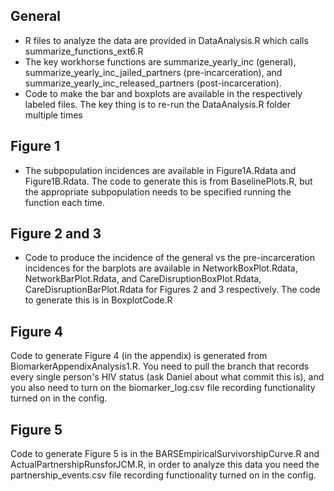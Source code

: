 ## General
 - R files to analyze the data are provided in DataAnalysis.R which calls summarize_functions_ext6.R
 - The key workhorse functions are summarize_yearly_inc (general), summarize_yearly_inc_jailed_partners (pre-incarceration), and summarize_yearly_inc_released_partners (post-incarceration).
 - Code to make the bar and boxplots are available in the respectively labeled files. The key thing is to re-run the DataAnalysis.R folder multiple times

## Figure 1
- The subpopulation incidences are available in Figure1A.Rdata and Figure1B.Rdata. The code to generate this is from BaselinePlots.R, but the appropriate subpopulation needs to be specified running the function each time.

## Figure 2 and 3
 - Code to produce the incidence of the general vs the pre-incarceration incidences for the barplots are available in NetworkBoxPlot.Rdata, NetworkBarPlot.Rdata, and CareDisruptionBoxPlot.Rdata, CareDisruptionBarPlot.Rdata for Figures 2 and 3 respectively. The code to generate this is in BoxplotCode.R

## Figure 4
Code to generate Figure 4 (in the appendix) is generated from BiomarkerAppendixAnalysis1.R. You need to pull the branch that records every single person's HIV status (ask Daniel about what commit this is), and you also need to turn on the biomarker_log.csv file recording functionality turned on in the config. 

## Figure 5
Code to generate Figure 5 is in the BARSEmpiricalSurvivorshipCurve.R and ActualPartnershipRunsforJCM.R, in order to analyze this data you need the partnership_events.csv file recording functionality turned on in the config.
